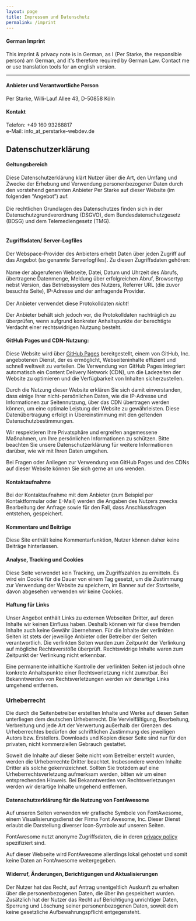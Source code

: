 ```yaml
---
layout: page
title: Impressum und Datenschutz
permalink: /imprint
---
```


#### German Imprint
This imprint & privacy note is in German, as I (Per Starke, the responsible person) am German, and it's therefore
required by German Law. Contact me or use translation tools for an english version. 

<hr>

#### Anbieter und Verantwortliche Person
Per Starke, Willi-Lauf Allee 43, D-50858 Köln


#### Kontakt
Telefon: +49 160 93268817
<br>
e-Mail: info_at_perstarke-webdev.de
<br>  

  
## Datenschutzerklärung

#### Geltungsbereich
Diese Datenschutzerklärung klärt Nutzer über die Art, den Umfang und Zwecke der Erhebung und Verwendung personenbezogener Daten durch den vorstehend genannten Anbieter Per Starke auf dieser Website (im folgenden “Angebot”) auf.<br />
<br />
Die rechtlichen Grundlagen des Datenschutzes finden sich in der Datenschutzgrundverordnung (DSGVO), dem Bundesdatenschutzgesetz (BDSG) und dem Telemediengesetz (TMG).<br />
<br />

#### Zugriffsdaten/ Server-Logfiles
Der Webspace-Provider des Anbieters erhebt Daten über jeden Zugriff auf das Angebot (so genannte Serverlogfiles). Zu diesen Zugriffsdaten gehören:<br />
<br />
Name der abgerufenen Webseite, Datei, Datum und Uhrzeit des Abrufs, übertragene Datenmenge, Meldung über erfolgreichen Abruf, Browsertyp nebst Version, das Betriebssystem des Nutzers, Referrer URL (die zuvor besuchte Seite), IP-Adresse und der anfragende Provider.<br/>
<br/>
Der Anbieter verwendet diese Protokolldaten *nicht*!

Der Anbieter behält sich jedoch vor, die Protokolldaten nachträglich zu überprüfen, wenn aufgrund konkreter Anhaltspunkte der berechtigte Verdacht einer rechtswidrigen Nutzung besteht.

#### GitHub Pages und CDN-Nutzung:

Diese Website wird über [GitHub Pages](https://pages.github.com/) bereitgestellt, einem von GitHub, Inc. angebotenen Dienst, der es ermöglicht, Webseiteninhalte effizient und schnell weltweit zu verteilen. Die Verwendung von GitHub Pages integriert automatisch ein Content Delivery Network (CDN), um die Ladezeiten der Website zu optimieren und die Verfügbarkeit von Inhalten sicherzustellen.

Durch die Nutzung dieser Website erklären Sie sich damit einverstanden, dass einige Ihrer nicht-persönlichen Daten, wie die IP-Adresse und Informationen zur Seitennutzung, über das CDN übertragen werden können, um eine optimale Leistung der Website zu gewährleisten. Diese Datenübertragung erfolgt in Übereinstimmung mit den geltenden Datenschutzbestimmungen.

Wir respektieren Ihre Privatsphäre und ergreifen angemessene Maßnahmen, um Ihre persönlichen Informationen zu schützen. Bitte beachten Sie unsere Datenschutzerklärung für weitere Informationen darüber, wie wir mit Ihren Daten umgehen.

Bei Fragen oder Anliegen zur Verwendung von GitHub Pages und des CDNs auf dieser Website können Sie sich gerne an uns wenden.

#### Kontaktaufnahme
Bei der Kontaktaufnahme mit dem Anbieter (zum Beispiel per Kontaktformular oder E-Mail) werden die Angaben des Nutzers zwecks Bearbeitung der Anfrage sowie für den Fall, dass Anschlussfragen entstehen, gespeichert.


#### Kommentare und Beiträge
Diese Site enthält keine Kommentarfunktion, Nutzer können daher keine Beiträge hinterlassen.

#### Analyse, Tracking und Cookies
Diese Seite verwendet kein Tracking, um Zugriffszahlen zu ermitteln.
Es wird ein Cookie für die Dauer von einem Tag gesetzt, um die Zustimmung zur Verwendung der Website zu speichern, im Banner auf der Startseite, davon abgesehen verwenden wir keine Cookies.

#### Haftung für Links
Unser Angebot enthält Links zu externen Webseiten Dritter, auf deren Inhalte wir keinen Einfluss haben. Deshalb können wir für diese fremden Inhalte auch keine Gewähr übernehmen. Für die Inhalte der verlinkten Seiten ist stets der jeweilige Anbieter oder Betreiber der Seiten verantwortlich. Die verlinkten Seiten wurden zum Zeitpunkt der Verlinkung auf mögliche Rechtsverstöße überprüft. Rechtswidrige Inhalte waren zum Zeitpunkt der Verlinkung nicht erkennbar.

Eine permanente inhaltliche Kontrolle der verlinkten Seiten ist jedoch ohne konkrete Anhaltspunkte einer Rechtsverletzung nicht zumutbar. Bei Bekanntwerden von Rechtsverletzungen werden wir derartige Links umgehend entfernen.

### Urheberrecht
Die durch die Seitenbetreiber erstellten Inhalte und Werke auf diesen Seiten unterliegen dem deutschen Urheberrecht. Die Vervielfältigung, Bearbeitung, Verbreitung und jede Art der Verwertung außerhalb der Grenzen des Urheberrechtes bedürfen der schriftlichen Zustimmung des jeweiligen Autors bzw. Erstellers. Downloads und Kopien dieser Seite sind nur für den privaten, nicht kommerziellen Gebrauch gestattet.

Soweit die Inhalte auf dieser Seite nicht vom Betreiber erstellt wurden, werden die Urheberrechte Dritter beachtet. Insbesondere werden Inhalte Dritter als solche gekennzeichnet. Sollten Sie trotzdem auf eine Urheberrechtsverletzung aufmerksam werden, bitten wir um einen entsprechenden Hinweis. Bei Bekanntwerden von Rechtsverletzungen werden wir derartige Inhalte umgehend entfernen.

#### Datenschutzerklärung für die Nutzung von FontAwesome
Auf unseren Seiten verwenden wir grafische Symbole von FontAwesome,
einem Visualisierungsdienst der Firma Font Awesome, Inc. Dieser Dienst
erlaubt die Darstellung diverser Icon-Symbole auf unseren Seiten.

FontAwesome nutzt anonyme Zugriffsdaten, die in deren
[privacy policy](https://fontawesome.com/privacy) spezifiziert sind.

Auf dieser Webseite wird FontAwesome allerdings lokal gehostet und somit keine Daten an FontAwesome weitergegeben.
<br/>


#### Widerruf, Änderungen, Berichtigungen und Aktualisierungen
Der Nutzer hat das Recht, auf Antrag unentgeltlich Auskunft zu erhalten über die personenbezogenen Daten, die über ihn gespeichert wurden. Zusätzlich hat der Nutzer das Recht auf Berichtigung unrichtiger Daten, Sperrung und Löschung seiner personenbezogenen Daten, soweit dem keine gesetzliche Aufbewahrungspflicht entgegensteht.<br />
